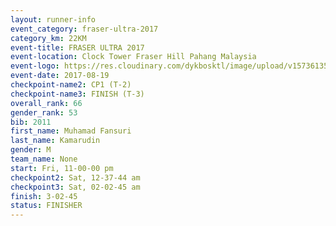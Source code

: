 ```yaml
---
layout: runner-info 
event_category: fraser-ultra-2017 
category_km: 22KM 
event-title: FRASER ULTRA 2017 
event-location: Clock Tower Fraser Hill Pahang Malaysia 
event-logo: https://res.cloudinary.com/dykbosktl/image/upload/v1573613535/Logo/logo_mfst7w.jpg 
event-date: 2017-08-19 
checkpoint-name2: CP1 (T-2) 
checkpoint-name3: FINISH (T-3) 
overall_rank: 66
gender_rank: 53
bib: 2011
first_name: Muhamad Fansuri
last_name: Kamarudin
gender: M
team_name: None
start: Fri, 11-00-00 pm
checkpoint2: Sat, 12-37-44 am
checkpoint3: Sat, 02-02-45 am
finish: 3-02-45
status: FINISHER
---
```

